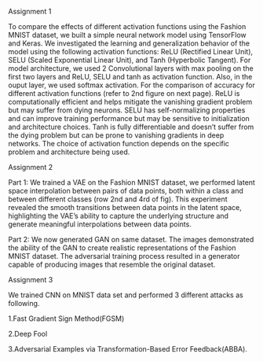 Assignment 1

To compare the effects of different activation functions using the Fashion MNIST dataset, we built a simple neural network model using TensorFlow and
Keras. We investigated the learning and generalization behavior of the model using
the following activation functions: ReLU (Rectified Linear Unit), SELU (Scaled Exponential Linear Unit), and Tanh (Hyperbolic Tangent). For model architecture, we
used 2 Convolutional layers with max pooling on the first two layers and ReLU, SELU
and tanh as activation function. Also, in the ouput layer, we used softmax activation.
 For the comparison of accuracy for different activation functions (refer to 2nd
figure on next page). ReLU is computationally efficient and helps mitigate the vanishing gradient problem but may suffer from dying neurons. SELU has self-normalizing properties and can improve training performance but may be sensitive to initialization
and architecture choices. Tanh is fully differentiable and doesn’t suffer from the dying problem but can be prone to vanishing gradients in deep networks. The choice of activation function depends on the specific problem and architecture being used.


Assignment 2

Part 1: We trained a VAE on the Fashion MNIST dataset, we performed
latent space interpolation between pairs of data points, both within a class and between different
classes (row 2nd and 4rd of fig). This experiment revealed the smooth transitions between data points
in the latent space, highlighting the VAE’s ability to capture the underlying structure and generate
meaningful interpolations between data points.

Part 2: We now generated GAN on same dataset. The images demonstrated the ability of the GAN to create
realistic representations of the Fashion MNIST dataset. The adversarial training process resulted in
a generator capable of producing images that resemble the original dataset.


Assignment 3

We trained CNN on MNIST data set and performed 3 different attacks as following.

1.Fast Gradient Sign Method(FGSM)

2.Deep Fool

3.Adversarial Examples via Transformation-Based Error Feedback(ABBA).
